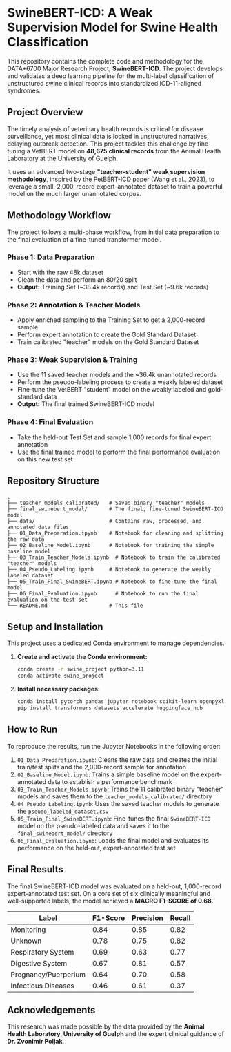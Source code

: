 # SwineBERT-ICD: A Weak Supervision Model for Swine Health Classification

This repository contains the complete code and methodology for the DATA*6700 Major Research Project, **SwineBERT-ICD**. The project develops and validates a deep learning pipeline for the multi-label classification of unstructured swine clinical records into standardized ICD-11-aligned syndromes.

## Project Overview

The timely analysis of veterinary health records is critical for disease surveillance, yet most clinical data is locked in unstructured narratives, delaying outbreak detection. This project tackles this challenge by fine-tuning a VetBERT model on **48,675 clinical records** from the Animal Health Laboratory at the University of Guelph. 

It uses an advanced two-stage **"teacher-student" weak supervision methodology**, inspired by the PetBERT-ICD paper (Wang et al., 2023), to leverage a small, 2,000-record expert-annotated dataset to train a powerful model on the much larger unannotated corpus.

## Methodology Workflow

The project follows a multi-phase workflow, from initial data preparation to the final evaluation of a fine-tuned transformer model.

### Phase 1: Data Preparation
- Start with the raw 48k dataset
- Clean the data and perform an 80/20 split
- **Output:** Training Set (~38.4k records) and Test Set (~9.6k records)

### Phase 2: Annotation & Teacher Models
- Apply enriched sampling to the Training Set to get a 2,000-record sample
- Perform expert annotation to create the Gold Standard Dataset
- Train calibrated "teacher" models on the Gold Standard Dataset

### Phase 3: Weak Supervision & Training
- Use the 11 saved teacher models and the ~36.4k unannotated records
- Perform the pseudo-labeling process to create a weakly labeled dataset
- Fine-tune the VetBERT "student" model on the weakly labeled and gold-standard data
- **Output:** The final trained SwineBERT-ICD model

### Phase 4: Final Evaluation
- Take the held-out Test Set and sample 1,000 records for final expert annotation
- Use the final trained model to perform the final performance evaluation on this new test set

## Repository Structure

```
.
├── teacher_models_calibrated/   # Saved binary "teacher" models
├── final_swinebert_model/       # The final, fine-tuned SwineBERT-ICD model
├── data/                        # Contains raw, processed, and annotated data files
├── 01_Data_Preparation.ipynb    # Notebook for cleaning and splitting the raw data
├── 02_Baseline_Model.ipynb      # Notebook for training the simple baseline model
├── 03_Train_Teacher_Models.ipynb  # Notebook to train the calibrated "teacher" models
├── 04_Pseudo_Labeling.ipynb     # Notebook to generate the weakly labeled dataset
├── 05_Train_Final_SwineBERT.ipynb # Notebook to fine-tune the final model
├── 06_Final_Evaluation.ipynb      # Notebook to run the final evaluation on the test set
└── README.md                    # This file
```

## Setup and Installation

This project uses a dedicated Conda environment to manage dependencies.

1. **Create and activate the Conda environment:**
   ```bash
   conda create -n swine_project python=3.11
   conda activate swine_project
   ```

2. **Install necessary packages:**
   ```bash
   conda install pytorch pandas jupyter notebook scikit-learn openpyxl -c pytorch -c conda-forge
   pip install transformers datasets accelerate huggingface_hub
   ```

## How to Run

To reproduce the results, run the Jupyter Notebooks in the following order:

1. `01_Data_Preparation.ipynb`: Cleans the raw data and creates the initial train/test splits and the 2,000-record sample for annotation
2. `02_Baseline_Model.ipynb`: Trains a simple baseline model on the expert-annotated data to establish a performance benchmark
3. `03_Train_Teacher_Models.ipynb`: Trains the 11 calibrated binary "teacher" models and saves them to the `teacher_models_calibrated/` directory
4. `04_Pseudo_Labeling.ipynb`: Uses the saved teacher models to generate the `pseudo_labeled_dataset.csv`
5. `05_Train_Final_SwineBERT.ipynb`: Fine-tunes the final `SwineBERT-ICD` model on the pseudo-labeled data and saves it to the `final_swinebert_model/` directory
6. `06_Final_Evaluation.ipynb`: Loads the final model and evaluates its performance on the held-out, expert-annotated test set

## Final Results

The final SwineBERT-ICD model was evaluated on a held-out, 1,000-record expert-annotated test set. On a core set of six clinically meaningful and well-supported labels, the model achieved a **MACRO F1-SCORE of 0.68**.

| Label                   | F1-Score | Precision | Recall |
|-------------------------|----------|-----------|--------|
| Monitoring              | 0.84     | 0.85      | 0.82   |
| Unknown                 | 0.78     | 0.75      | 0.82   |
| Respiratory System      | 0.69     | 0.63      | 0.77   |
| Digestive System        | 0.67     | 0.81      | 0.57   |
| Pregnancy/Puerperium    | 0.64     | 0.70      | 0.58   |
| Infectious Diseases     | 0.46     | 0.61      | 0.37   |

## Acknowledgements

This research was made possible by the data provided by the **Animal Health Laboratory, University of Guelph** and the expert clinical guidance of **Dr. Zvonimir Poljak**.
